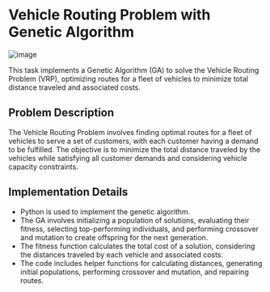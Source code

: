 # Vehicle Routing Problem with Genetic Algorithm
![image](https://github.com/Henshen1112/vehicle_routing_problem/assets/117999447/51e99e17-ca7b-4894-9cc9-68b3e2dbb6fb)

This task implements a Genetic Algorithm (GA) to solve the Vehicle Routing Problem (VRP), optimizing routes for a fleet of vehicles to minimize total distance traveled and associated costs.

## Problem Description
The Vehicle Routing Problem involves finding optimal routes for a fleet of vehicles to serve a set of customers, with each customer having a demand to be fulfilled. The objective is to minimize the total distance traveled by the vehicles while satisfying all customer demands and considering vehicle capacity constraints.

## Implementation Details
- Python is used to implement the genetic algorithm.
- The GA involves initializing a population of solutions, evaluating their fitness, selecting top-performing individuals, and performing crossover and mutation to create offspring for the next generation.
- The fitness function calculates the total cost of a solution, considering the distances traveled by each vehicle and associated costs.
- The code includes helper functions for calculating distances, generating initial populations, performing crossover and mutation, and repairing routes.

